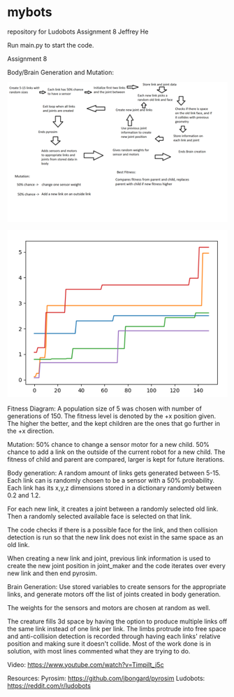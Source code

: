 # mybots
repository for Ludobots Assignment 8
Jeffrey He

Run main.py to start the code.

Assignment 8


Body/Brain Generation and Mutation:

![My Image](diagram_a8.png)


![My Image](diagram_fitness.png)




Fitness Diagram:
A population size of 5 was chosen with number of generations of 150. The fitness level is denoted by the +x position given. The higher the better, and the kept children are the ones that go further in the +x direction.

Mutation:
50% chance to change a sensor motor for a new child.
50% chance to add a link on the outside of the current robot for a new child.
The fitness of child and parent are compared, larger is kept for future iterations.

Body generation:
A random amount of links gets generated between 5-15.
Each link can is randomly chosen to be a sensor with a 50% probability.
Each link has its x,y,z dimensions stored in a dictionary randomly between 0.2 and 1.2.

For each new link, it creates a joint between a randomly selected old link. Then a randomly selected available face is selected on that link.

The code checks if there is a possible face for the link, and then collision detection is run so that the new link does not exist in the same space as an old link.

When creating a new link and joint, previous link information is used to create the new joint position in joint_maker and the code iterates over every new link and then end pyrosim.


Brain Generation:
Use stored variables to create sensors for the appropriate links, and generate motors off the list of joints created in body generation.

The weights for the sensors and motors are chosen at random as well.


The creature fills 3d space by having the option to produce multiple links off the same link instead of one link per link. The limbs protrude into free space and anti-collision detection is recorded through having each links' relative position and making sure it doesn't collide.
Most of the work done is in solution, with most lines commented what they are trying to do.

Video: https://www.youtube.com/watch?v=TimpiIt_j5c

Resources:
Pyrosim: https://github.com/jbongard/pyrosim
Ludobots: https://reddit.com/r/ludobots
